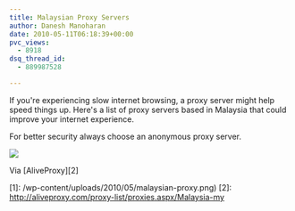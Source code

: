 ```yaml
---
title: Malaysian Proxy Servers
author: Danesh Manoharan
date: 2010-05-11T06:18:39+00:00
pvc_views:
  - 8918
dsq_thread_id:
  - 889987528

---
```

If you're experiencing slow internet browsing, a proxy server might help speed things up. Here's a list of proxy servers based in Malaysia that could improve your internet experience.

For better security always choose an anonymous proxy server.

![](/wp-content/uploads/2010/05/malaysian-proxy-449x140.png)

Via [AliveProxy][2]

 [1]: /wp-content/uploads/2010/05/malaysian-proxy.png)
 [2]: http://aliveproxy.com/proxy-list/proxies.aspx/Malaysia-my